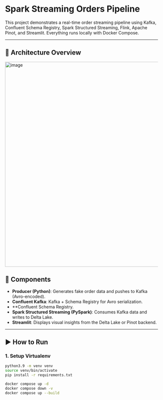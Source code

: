 # Spark Streaming Orders Pipeline

This project demonstrates a real-time order streaming pipeline using Kafka, Confluent Schema Registry, Spark Structured Streaming, Flink, Apache Pinot, and Streamlit. Everything runs locally with Docker Compose.

---

## 🔄 Architecture Overview
<img width="674" alt="image" src="https://github.com/user-attachments/assets/4867984d-baf5-4b82-a447-e89bdc672fd1" />


## 🧱 Components

- **Producer (Python)**: Generates fake order data and pushes to Kafka (Avro-encoded).
- **Confluent Kafka**: Kafka + Schema Registry for Avro serialization.
- **Confluent Schema Registry.
- **Spark Structured Streaming (PySpark)**: Consumes Kafka data and writes to Delta Lake.
- **Streamlit**: Displays visual insights from the Delta Lake or Pinot backend.

---

## ▶️ How to Run

### 1. Setup Virtualenv
```bash
python3.9 -m venv venv
source venv/bin/activate
pip install -r requirements.txt

docker compose up -d
docker compose down -v
docker compose up --build
